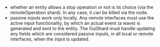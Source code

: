 



* whether an entity allows a stop operation or not is its choice (via the remoteOperation shard). In any case, it can be killed via the node.
* passive inputs work only locally. Any remote interfaces must use the active input functionality, by which an actual event (a wave) is generated and sent to the entity. The GuiShard must handle updating any fields which are considered passive inputs, in all local or remote interfaces, when the input is updated.
